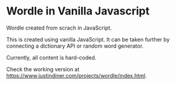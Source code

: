 # Wordle in Vanilla Javascript
Wordle created from scrach in JavaScript. 

This is created using vanilla JavaScript. It can be taken further by connecting a dictionary API or random word generator. 

Currently, all content is hard-coded. 

Check the working version at https://www.justindiner.com/projects/wordle/index.html.
